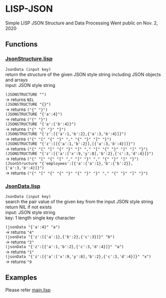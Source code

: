 # LISP-JSON
Simple LISP JSON Structure and Data Processing
Went public on Nov. 2, 2020

## Functions

### [JsonStructure.lisp](./JsonStructure.lisp)

`JsonData (input key)`  
return the structure of the given JSON style string including JSON objects and arrays  
input: JSON style string  

`(JSONSTRUCTURE "")`  
 → returns `NIL`  
`(JSONSTRUCTURE "{}")`  
 → returns `("{" "}")`  
`(JSONSTRUCTURE "{'a':4}")`  
 → returns `("{" "}")`  
`(JSONSTRUCTURE "{'a':{'b':4}}")`  
 → returns `("{" "{" "}" "}")`  
`(JSONSTRUCTURE "{'z':[{'a':1,'b':2},{'a':3,'b':4}]}")`  
 → returns `("{" "[" "{" "}" "," "{" "}" "]" "}")`  
`(JSONSTRUCTURE "{'z':[[{'a':1,'b':2}],[{'a':3,'b':4}]]}")`  
 → returns `("{" "[" "[" "{" "}" "]" "," "[" "{" "}" "]" "]" "}")`  
`(JSONSTRUCTURE "{'z':[{'a':['x':9,'y':8],'b':2},{'c':3,'d':4}]}")`  
 → returns `("{" "[" "{" "[" "," "]" "}" "," "{" "}" "]" "}")`  
`(JsonStructure "{'employees':[{'a':{'a':1},'b':{'b':2}},{'a':3,'b':4}]}")`  
 → returns `("{" "[" "{" "{" "}" "{" "}" "}" "," "{" "}" "]" "}")`  

### [JsonData.lisp](./JsonData.lisp)

`JsonData (input key)`  
search the pair value of the given key from the input JSON style string  
return NIL if not exists  
input: JSON style string  
key: 1 length single key character  

`(jsonData "{'a':4}" "a")`  
 → returns `"4"`  
`(jsonData "{'z':[{'a':1},{'b':2},{'c':3}]}" "b")`  
 → returns `"2"`  
`(jsonData "{'z':[{'a':1,'b':2},{'c':3,'d':4}]}" "a")`  
 → returns `"1"`  
`(jsonData "{'z':[{'a':['x':9,'y':8],'b':2},{'c':3,'d':4}]}" "x")`  
 → returns `"9`  

## Examples
Please refer [main.lisp](./main.lisp)  
